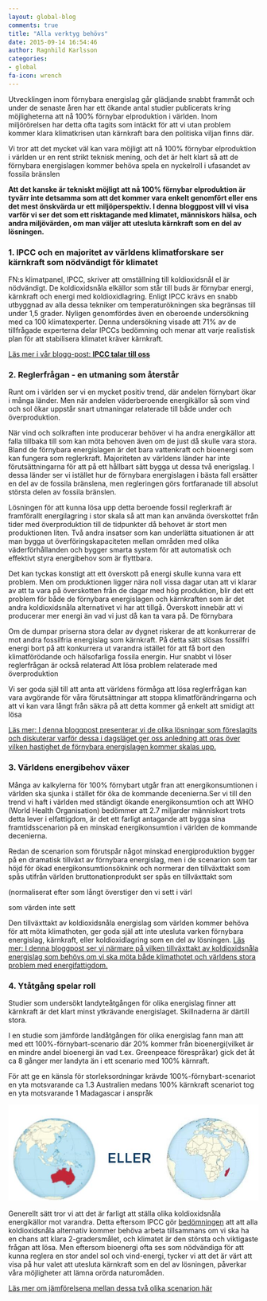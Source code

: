 ```yaml
---
layout: global-blog
comments: true
title: "Alla verktyg behövs"
date: 2015-09-14 16:54:46
author: Ragnhild Karlsson
categories:
- global
fa-icon: wrench
---
```


<p>Utvecklingen inom förnybara energislag går glädjande snabbt frammåt och under de senaste åren har ett ökande antal studier publicerats kring möjligheterna att nå 100% förnybar elproduktion i världen. Inom miljörörelsen har detta ofta tagits som intäckt för att vi utan problem kommer klara klimatkrisen utan kärnkraft bara den politiska viljan finns där. </p>
<p>Vi tror att det mycket väl kan vara möjligt att nå 100% förnybar elproduktion i världen ur en rent strikt teknisk mening, och det är helt klart så att de förnybara energislagen kommer behöva spela en nyckelroll i ufasandet av fossila bränslen</p>
<p><b>Att det kanske är tekniskt möjligt att nå 100% förnybar elproduktion är tyvärr inte detsamma som att det kommer vara enkelt genomfört eller ens det mest önskvärda ur ett miljöperspektiv. I denna bloggpost vill vi visa varför vi ser det som ett risktagande med klimatet, människors hälsa, och andra miljövärden, om man väljer att utesluta kärnkraft som en del av lösningen.</b></p>
<h3 id="all-tools-1"><span class="fa-stack fa-lg chapter-icon"><i class="fa fa-circle fa-stack-2x"></i><i class="fa fa-bullhorn fa-stack-1x fa-inverse"></i></span>1. IPCC och en majoritet av världens klimatforskare ser kärnkraft som nödvändigt för klimatet</h3>
<p>FN:s klimatpanel, IPCC, skriver att omställning till koldioxidsnål el är nödvändigt. De koldioxidsnåla elkällor som står till buds är förnybar energi, kärnkraft och energi med koldioxidlagring. Enligt IPCC krävs en snabb utbyggnad av alla dessa tekniker om temperaturökningen ska begränsas till under 1,5 grader. Nyligen genomfördes även en oberoende undersökning med ca 100 klimatexperter. Denna undersökning visade att 71% av de tillfrågade experterna delar IPCCs bedömning och menar att varje realistisk plan för att stabilisera klimatet kräver kärnkraft.</p>
<p> <a href="/global/IPCC-talar-till-oss/"><i class="fa fa-arrow-circle-o-right read-more-arrow"></i> Läs mer i vår blogg-post: <b>IPCC talar till oss</b></a></p>
<h3 id="all-tools-2"><span class="fa-stack fa-lg chapter-icon"><i class="fa fa-circle fa-stack-2x"></i><i class="fa fa-area-chart fa-stack-1x fa-inverse"></i></span>2. Reglerfrågan - en utmaning som återstår</h3>
<p>Runt om i världen ser vi en mycket positiv trend, där andelen förnybart ökar i många länder. Men när andelen väderberoende energikällor så som vind och sol ökar uppstår snart utmaningar relaterade till både under och överproduktion.</p>
<p><i class="fa fa-cloud fa-5x chapter-icon"></i>När vind och solkraften inte producerar behöver vi ha andra energikällor att falla tillbaka till som kan möta behoven även om de just då skulle vara stora. Bland de förnybara energislagen är det bara vattenkraft och bioenergi som kan fungera som reglerkraft.  Majoriteten av världens länder har inte förutsättningarna för att på ett hållbart sätt bygga ut dessa två enerigslag. I dessa länder ser vi istället hur de förnybara energislagen i bästa fall ersätter en del av de fossila bränslena, men regleringen görs fortfaranade till absolut största delen av fossila bränslen.</p>
<p>Lösningen för att kunna lösa upp detta beroende fossil reglerkraft är framförallt energilagring i stor skala så att man kan använda överskottet från tider med överproduktion till de tidpunkter då behovet är stort men produktionen liten. Två andra insatser som kan underlätta situationen är att man bygga ut överföringskapaciteten mellan områden med olika väderförhållanden och bygger smarta system för att automatisk och effektivt styra energibehov som är flyttbara.</p>
<p><i class="fa fa-stack-overflow fa-5x chapter-icon" id="all-tools-overflow"></i>Det kan tyckas konstigt att ett överskott på energi skulle kunna vara ett problem. Men om produktionen ligger nära noll vissa dagar utan att vi klarar av att ta vara på överskotten från de dagar med hög produktion, blir det ett problem för både de förnybara energislagen och kärnkraften som är det andra koldioxidsnåla alternativet vi har att tillgå. Överskott innebär att vi producerar mer energi än vad vi just då kan ta vara på. De förnybara

Om de dumpar priserna stora delar av dygnet riskerar de att konkurrerar de mot andra fossilfria energislag som kärnkraft. På detta sätt slösas fossilfri energi bort på att konkurrera ut varandra istället för att få bort den klimatförödande och hälsofarliga fossila energin. 
Hur snabbt vi löser reglerfrågan är också relaterad Att lösa problem relaterade med överproduktion</p>
<p>Vi ser goda själ till att anta att världens förmåga att lösa reglerfrågan kan vara avgörande för våra förutsättningar att stoppa klimatförändringarna och att vi kan vara långt från säkra på att detta kommer gå enkelt att smidigt att lösa</p>
<p>
<a href="/global/reglerfragan/"><i class="fa fa-arrow-circle-o-right read-more-arrow"></i> Läs mer: I denna bloggpost presenterar vi de olika lösningar som föreslagits och diskuterar varför dessa i dagsläget ger oss anledning att oras över vilken hastighet de förnybara energislagen kommer skalas upp.</a></p>
<h3 id="all-tools-3"><span class="fa-stack fa-lg chapter-icon"><i class="fa fa-circle fa-stack-2x"></i><i class="fa fa-line-chart fa-stack-1x fa-inverse"></i></span>3. Världens energibehov växer</h3>
<p>Många av kalkylerna för 100% förnybart utgår fran att energikonsumtionen i världen ska sjunka i stället för öka de kommande decenierna.Ser vi till den trend vi haft i världen med ständigt ökande energikonsumtion och att WHO (World Health Organisation) bedömmer att 2.7 miljarder människort trots detta lever i elfattigdom, är det ett farligt antagande att bygga sina framtidsscenarion på en minskad energikonsumtion i världen de kommande decenierna.

Redan de scenarion som förutspår något minskad energiproduktion bygger på en dramatisk tillväxt av förnybara energislag, men i de 
scenarion som tar höjd för ökad energikonsumtionsöknink och normerar den tillväxttakt som spås utifrån världen bruttonationprodukt ser  spås en tillväxttakt som 

(normaliserat efter som långt överstiger den vi sett i värl

som värden inte sett  

Den tillväxttakt av koldioxidsnåla energislag som världen kommer behöva för att möta klimathoten, ger goda själ att inte utesluta varken förnybara energislag, kärnkraft, eller koldioxidlagring som en del av lösningen.
<a href="/global/skalbarhet/"><i class="fa fa-arrow-circle-o-right read-more-arrow"></i> Läs mer: I denna bloggpost ser vi närmare på vilken tillväxttakt av koldioxidsnåla energislag som behövs om vi ska möta både klimathotet och världens stora problem med energifattigdom.</a>
<br></p>
<h3 id="all-tools-4"><span class="fa-stack fa-lg chapter-icon"><i class="fa fa-circle fa-stack-2x"></i><i class="fa fa-globe fa-stack-1x fa-inverse"></i></span>4. Ytåtgång spelar roll</h3>
<p>Studier som undersökt landyteåtgången för olika energislag finner att kärnkraft är det klart minst ytkrävande energislaget. Skillnaderna är därtill stora.<p>
<p>I en studie som jämförde landåtgången för olika energislag fann man att med ett 100%-förnybart-scenario där 20% kommer från bioenergi(vilket är en mindre andel bioenergi än vad t.ex. Greenpeace förespråkar) gick det åt ca 8 gånger mer landyta än i ett scenario med 100% kärnraft.</p>
<p>För att ge en känsla för storleksordningar krävde 100%-förnybart-scenariot en yta motsvarande ca 1.3 Australien medans 100% kärnkraft scenariot tog en yta motsvarande 1 Madagascar i anspråk</p>
<img class="img-responsive blog-img" src="/assets/img/global/australia_or_madagascar.jpg">
<p>Generellt sätt tror vi att det är farligt att ställa olika koldioxidsnåla energikällor mot varandra. Detta eftersom IPCC gör <a href="/global/IPCC-talar-till-oss">bedömningen</a> att att alla koldioxidsnåla alternativ kommer behöva arbeta tillsammans om vi ska ha en chans att klara 2-gradersmålet, och klimatet är den största och viktigaste frågan att lösa. Men eftersom bioenergi ofta ses som nödvändiga för att kunna reglera en stor andel sol och vind-energi, tycker vi att det är värt att visa på hur valet att utesluta kärnkraft som en del av lösningen, påverkar våra möjligheter att lämna orörda naturomåden.</p>
<p><a href="/global/ytanvandning/"><i class="fa fa-arrow-circle-o-right read-more-arrow"></i> Läs mer om jämförelsena mellan dessa två olika scenarion här</a></p>
<!-- 

http://www.sciencedirect.com/science/article/pii/S0306261915000124</p> -->
<h3 id="all-tools-5"><span class="fa-stack fa-lg chapter-icon"><i class="fa fa-circle fa-stack-2x"></i><i class="fa fa-heartbeat fa-stack-1x fa-inverse"></i></span>5. Varje ersatt kolkraftverk räddar liv</h3>
<p>Inom miljörörelsen behandlas ofta kärnkraft och kol som ett val mellan pest eller kolera. Men ser vi till de faktiska hälsoeffekterna av respektive kraftslag orsakar är skillanderna enorma. Kärnkraft har visar sig vara en effektiv ersättare till fossila bränslen, t.ex. kunde ett land som Frankrike gå från nästa uteslutande fossil elproduktion till 75% kärnkraft på ca 15 år. Om vi låter förnybart och kärnkraft arbeta tillsammans, kan vi snabbare ersätta världens fossila energi och fler liv kan då räddas.</p>
<p><a href="/karnkraftskoll/radda-liv/"><i class="fa fa-arrow-circle-o-right read-more-arrow"></i> Läs mer...</a></p>
<!-- 
0. MEGaphone 
1. fa-area-chart Reglerfrågan

2. Globe Ytanvänding
3. LEAF Biologisk Mångfald
4. LINE-CHART Nödvändig tillväxttakt
5. HART Varje ersatt kolkraftverk räddar liv


Vi vill betona att vi inte ser de här listade problemen som ett själ att inte satsa på förnybart, bara kärnkraft kommer inte klara biffen men det är viktiga problem som behöver läggas stort fokus på att lösa.


 vill i denna bloggpost belysa  -->